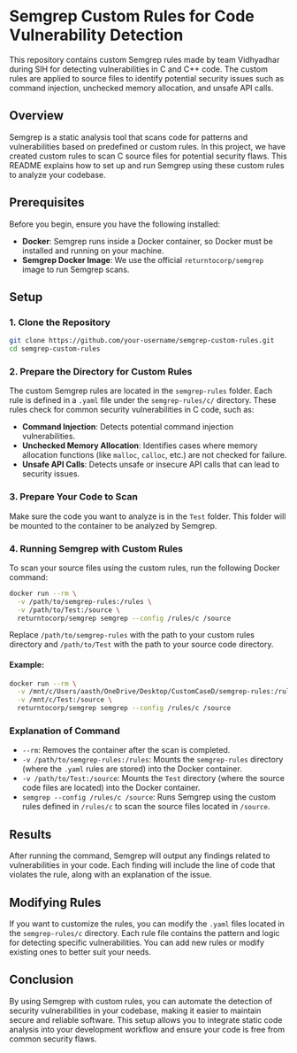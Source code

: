 
# Semgrep Custom Rules for Code Vulnerability Detection

This repository contains custom Semgrep rules made by team Vidhyadhar during SIH for detecting vulnerabilities in C and C++ code. The custom rules are applied to source files to identify potential security issues such as command injection, unchecked memory allocation, and unsafe API calls.

## Overview

Semgrep is a static analysis tool that scans code for patterns and vulnerabilities based on predefined or custom rules. In this project, we have created custom rules to scan C source files for potential security flaws. This README explains how to set up and run Semgrep using these custom rules to analyze your codebase.

## Prerequisites

Before you begin, ensure you have the following installed:

- **Docker**: Semgrep runs inside a Docker container, so Docker must be installed and running on your machine.
- **Semgrep Docker Image**: We use the official `returntocorp/semgrep` image to run Semgrep scans.

## Setup

### 1. Clone the Repository

```bash
git clone https://github.com/your-username/semgrep-custom-rules.git
cd semgrep-custom-rules
```

### 2. Prepare the Directory for Custom Rules

The custom Semgrep rules are located in the `semgrep-rules` folder. Each rule is defined in a `.yaml` file under the `semgrep-rules/c/` directory. These rules check for common security vulnerabilities in C code, such as:

- **Command Injection**: Detects potential command injection vulnerabilities.
- **Unchecked Memory Allocation**: Identifies cases where memory allocation functions (like `malloc`, `calloc`, etc.) are not checked for failure.
- **Unsafe API Calls**: Detects unsafe or insecure API calls that can lead to security issues.

### 3. Prepare Your Code to Scan

Make sure the code you want to analyze is in the `Test` folder. This folder will be mounted to the container to be analyzed by Semgrep.

### 4. Running Semgrep with Custom Rules

To scan your source files using the custom rules, run the following Docker command:

```bash
docker run --rm \
  -v /path/to/semgrep-rules:/rules \
  -v /path/to/Test:/source \
  returntocorp/semgrep semgrep --config /rules/c /source
```

Replace `/path/to/semgrep-rules` with the path to your custom rules directory and `/path/to/Test` with the path to your source code directory.

#### Example:

```bash
docker run --rm \
  -v /mnt/c/Users/aasth/OneDrive/Desktop/CustomCaseD/semgrep-rules:/rules \
  -v /mnt/c/Test:/source \
  returntocorp/semgrep semgrep --config /rules/c /source
```

### Explanation of Command

- `--rm`: Removes the container after the scan is completed.
- `-v /path/to/semgrep-rules:/rules`: Mounts the `semgrep-rules` directory (where the `.yaml` rules are stored) into the Docker container.
- `-v /path/to/Test:/source`: Mounts the `Test` directory (where the source code files are located) into the Docker container.
- `semgrep --config /rules/c /source`: Runs Semgrep using the custom rules defined in `/rules/c` to scan the source files located in `/source`.

## Results

After running the command, Semgrep will output any findings related to vulnerabilities in your code. Each finding will include the line of code that violates the rule, along with an explanation of the issue.

## Modifying Rules

If you want to customize the rules, you can modify the `.yaml` files located in the `semgrep-rules/c` directory. Each rule file contains the pattern and logic for detecting specific vulnerabilities. You can add new rules or modify existing ones to better suit your needs.

## Conclusion

By using Semgrep with custom rules, you can automate the detection of security vulnerabilities in your codebase, making it easier to maintain secure and reliable software. This setup allows you to integrate static code analysis into your development workflow and ensure your code is free from common security flaws.
